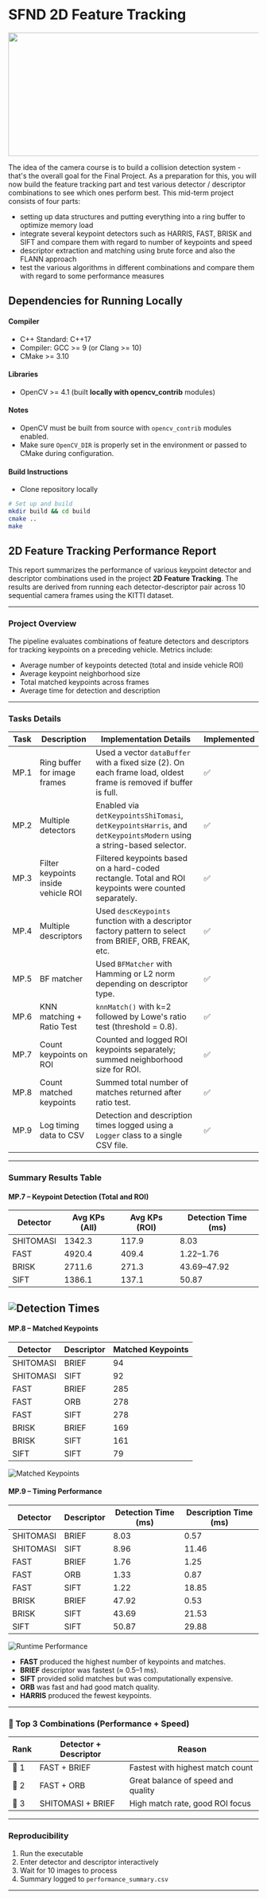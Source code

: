 # SFND 2D Feature Tracking

<img src="images/keypoints.png" width="820" height="248" />

The idea of the camera course is to build a collision detection system - that's the overall goal for the Final Project. As a preparation for this, you will now build the feature tracking part and test various detector / descriptor combinations to see which ones perform best. This mid-term project consists of four parts:
* setting up data structures and putting everything into a ring buffer to optimize memory load
* integrate several keypoint detectors such as HARRIS, FAST, BRISK and SIFT and compare them with regard to number of keypoints and speed
* descriptor extraction and matching using brute force and also the FLANN approach
* test the various algorithms in different combinations and compare them with regard to some performance measures

## Dependencies for Running Locally

#### Compiler
- C++ Standard: C++17
- Compiler: GCC >= 9 (or Clang >= 10)
- CMake >= 3.10

#### Libraries
- OpenCV >= 4.1 (built **locally with opencv_contrib** modules)

#### Notes
- OpenCV must be built from source with `opencv_contrib` modules enabled.
- Make sure `OpenCV_DIR` is properly set in the environment or passed to CMake during configuration.

#### Build Instructions
- Clone repository locally
```bash
# Set up and build
mkdir build && cd build
cmake ..
make
```

## 2D Feature Tracking Performance Report

This report summarizes the performance of various keypoint detector and descriptor combinations used in the project **2D Feature Tracking**. The results are derived from running each detector-descriptor pair across 10 sequential camera frames using the KITTI dataset.

---

### Project Overview

The pipeline evaluates combinations of feature detectors and descriptors for tracking keypoints on a preceding vehicle. Metrics include:

* Average number of keypoints detected (total and inside vehicle ROI)
* Average keypoint neighborhood size
* Total matched keypoints across frames
* Average time for detection and description

---

### Tasks Details

| Task | Description                         | Implementation Details                                                                                             | Implemented |
| ---- | ----------------------------------- | ------------------------------------------------------------------------------------------------------------------ | ----------- |
| MP.1 | Ring buffer for image frames        | Used a vector `dataBuffer` with a fixed size (2). On each frame load, oldest frame is removed if buffer is full.   | ✅           |
| MP.2 | Multiple detectors                  | Enabled via `detKeypointsShiTomasi`, `detKeypointsHarris`, and `detKeypointsModern` using a string-based selector. | ✅           |
| MP.3 | Filter keypoints inside vehicle ROI | Filtered keypoints based on a hard-coded rectangle. Total and ROI keypoints were counted separately.               | ✅           |
| MP.4 | Multiple descriptors                | Used `descKeypoints` function with a descriptor factory pattern to select from BRIEF, ORB, FREAK, etc.             | ✅           |
| MP.5 | BF matcher                          | Used `BFMatcher` with Hamming or L2 norm depending on descriptor type.                                             | ✅           |
| MP.6 | KNN matching + Ratio Test           | `knnMatch()` with k=2 followed by Lowe's ratio test (threshold = 0.8).                                             | ✅           |
| MP.7 | Count keypoints on ROI              | Counted and logged ROI keypoints separately; summed neighborhood size for ROI.                                     | ✅           |
| MP.8 | Count matched keypoints             | Summed total number of matches returned after ratio test.                                                          | ✅           |
| MP.9 | Log timing data to CSV              | Detection and description times logged using a `Logger` class to a single CSV file.                                | ✅           |

---

### Summary Results Table

#### MP.7 – Keypoint Detection (Total and ROI)

| Detector  | Avg KPs (All) | Avg KPs (ROI) | Detection Time (ms) |
| --------- | ------------- | ------------- | ------------------- |
| SHITOMASI | 1342.3        | 117.9         | 8.03                |
| FAST      | 4920.4        | 409.4         | 1.22–1.76           |
| BRISK     | 2711.6        | 271.3         | 43.69–47.92         |
| SIFT      | 1386.1        | 137.1         | 50.87               |

![Detection Times](graphs/mp7_detection_times.png)
---

#### MP.8 – Matched Keypoints

| Detector  | Descriptor | Matched Keypoints |
| --------- | ---------- | ----------------- |
| SHITOMASI | BRIEF      | 94                |
| SHITOMASI | SIFT       | 92                |
| FAST      | BRIEF      | 285               |
| FAST      | ORB        | 278               |
| FAST      | SIFT       | 278               |
| BRISK     | BRIEF      | 169               |
| BRISK     | SIFT       | 161               |
| SIFT      | SIFT       | 79                |

![Matched Keypoints](graphs/mp8_matched_keypoints.png)

#### MP.9 – Timing Performance

| Detector  | Descriptor | Detection Time (ms) | Description Time (ms) |
| --------- | ---------- | ------------------- | --------------------- |
| SHITOMASI | BRIEF      | 8.03                | 0.57                  |
| SHITOMASI | SIFT       | 8.96                | 11.46                 |
| FAST      | BRIEF      | 1.76                | 1.25                  |
| FAST      | ORB        | 1.33                | 0.87                  |
| FAST      | SIFT       | 1.22                | 18.85                 |
| BRISK     | BRIEF      | 47.92               | 0.53                  |
| BRISK     | SIFT       | 43.69               | 21.53                 |
| SIFT      | SIFT       | 50.87               | 29.88                 |

![Runtime Performance](graphs/mp9_timing_stack.png)

* **FAST** produced the highest number of keypoints and matches.
* **BRIEF** descriptor was fastest (≈ 0.5–1 ms).
* **SIFT** provided solid matches but was computationally expensive.
* **ORB** was fast and had good match quality.
* **HARRIS** produced the fewest keypoints.

---

### 🌟 Top 3 Combinations (Performance + Speed)

| Rank | Detector + Descriptor | Reason                             |
| ---- | --------------------- | ---------------------------------- |
| 🥇 1 | FAST + BRIEF          | Fastest with highest match count   |
| 🥈 2 | FAST + ORB            | Great balance of speed and quality |
| 🥉 3 | SHITOMASI + BRIEF     | High match rate, good ROI focus    |

---

### Reproducibility

1. Run the executable
2. Enter detector and descriptor interactively
3. Wait for 10 images to process
4. Summary logged to `performance_summary.csv`

---
